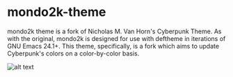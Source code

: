 # mondo2k-theme

mondo2k theme is a fork of Nicholas M. Van Horn's Cyberpunk Theme. As with the original, mondo2k is designed for use with deftheme in iterations of GNU Emacs 24.1+. This theme, specifically, is a fork which aims to update Cyberpunk's colors on a color-by-color basis.

![alt text](https://raw.githubusercontent.com/wuz352/mondo2k-theme/master/mondo2k.png)
